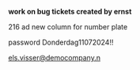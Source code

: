 
**work on bug tickets created by ernst**

216
ad new column for number plate


password Donderdag11072024!!

els.visser@democompany.n

